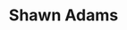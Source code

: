---
title: Shawn Adams
name: Shawn Adams
name-sort: Adams, Shawn
totals:
- event: Brier
  games: 47
  wins: 24
  losses: 23
  inturn-total: 403
  inturn-percent: 82
  outturn-total: 449
  outturn-percent: 75
  draw-total: 409
  draw-percent: 76
  takeout-total: 443
  takeout-percent: 80
  shots-total: 852
  shots-percent: 78
- event: Trials (Men)
  games: 9
  wins: 3
  losses: 6
  inturn-total: 69
  inturn-percent: 76
  outturn-total: 106
  outturn-percent: 83
  draw-total: 86
  draw-percent: 83
  takeout-total: 89
  takeout-percent: 77
  shots-total: 175
  shots-percent: 80
years:
- year: 2000
  event: Brier
  team: NS
  position: Fourth
  games: 11
  wins: 3
  losses: 8
  inturn-total: 95
  inturn-percent: 75
  outturn-total: 106
  outturn-percent: 75
  draw-total: 104
  draw-percent: 74
  takeout-total: 97
  takeout-percent: 76
  shots-total: 201
  shots-percent: 75
- year: 2002
  event: Brier
  team: NS
  position: Fourth
  games: 11
  wins: 6
  losses: 5
  inturn-total: 91
  inturn-percent: 78
  outturn-total: 103
  outturn-percent: 80
  draw-total: 82
  draw-percent: 74
  takeout-total: 112
  takeout-percent: 83
  shots-total: 194
  shots-percent: 79
- year: 2005
  event: Brier
  team: NS
  position: Fourth
  games: 14
  wins: 10
  losses: 4
  inturn-total: 113
  inturn-percent: 83
  outturn-total: 158
  outturn-percent: 78
  draw-total: 112
  draw-percent: 80
  takeout-total: 159
  takeout-percent: 81
  shots-total: 271
  shots-percent: 80
- year: 2011
  event: Brier
  team: NS
  position: Fourth
  games: 11
  wins: 5
  losses: 6
  inturn-total: 104
  inturn-percent: 89
  outturn-total: 82
  outturn-percent: 63
  draw-total: 111
  draw-percent: 76
  takeout-total: 75
  takeout-percent: 79
  shots-total: 186
  shots-percent: 77
- year: 2005
  event: Trials (Men)
  team: ADA
  position: Fourth
  games: 9
  wins: 3
  losses: 6
  inturn-total: 69
  inturn-percent: 76
  outturn-total: 106
  outturn-percent: 83
  draw-total: 86
  draw-percent: 83
  takeout-total: 89
  takeout-percent: 77
  shots-total: 175
  shots-percent: 80
vs:
- Armstrong, Doug
- Bailey, Scott
- Bartlett, Don
- Bitz, Scott
- Blanchard, Wade
- Bouchard, Christian
- Brandwood, Todd
- Brodersen, Erik
- Bryant, Doug
- Butler, Mark
- Campbell, Robert
- Carruthers, Reid
- Champion, Kevin
- Chorostkowski, Brad
- Collins, Ron
- Corner, Peter
- Cotter, Jim
- Cowan, Chad
- Danbrook, Jamie
- Desjardins, Robert
- Dillon, Mike
- Dobson, Mark
- Dobson, Paul
- Dowden, Craig
- Dumontelle, Matt
- Dutiaume, Randy
- Elias, Dave
- Ellis, Ken
- Elmaleh, Maxime
- Eloranta, Drew
- Ferbey, Randy
- Folk, Kevin
- Frans, Joe
- Freschi, Don
- Fry, Ryan
- Gagne, Francois
- Gagnon, Jean
- Gaudet, Mike
- Gavin, Martin
- Golanowski, Rory
- Gorveatt, Philip
- Gould, Steve
- Grattan, James
- Gushue, Brad
- Haichert, Chris
- Harnden, E.J.
- Harnden, Ryan
- Hart, Richard
- Hebert, Ben
- Henderson, Ron
- Hollett, Peter
- Hong, Doug
- Horning, Deane
- Howard, Glenn
- Howard, Russ
- Howard, Steven
- Jacobs, Brad
- Jakubo, Mike
- Jenkins, Bill
- Jones, Brennen
- Kennedy, Marc
- Kerr, Ian
- Kilgallen, Shane
- Koe, Jamie
- Koffski, Rob
- Korab, Jamie
- Korte, Bruce
- Korte, Roger
- Laing, Brent
- Lang, Mark
- Laycock, Steve
- LeCocq, Marc
- Likely, John
- Lukowich, Mark
- MacDonald, Rod
- MacKenzie, Eddie
- MacKenzie, Kevin
- Macklin, Drew
- Martin, Kevin
- Maskiewich, Ken
- McAulay, Greg
- McCarrel, Graeme
- McCusker, Brian
- McKee, Darrell
- Mead, Jonathan
- Melnichuk, Greg
- Menard, Jean-Michel
- Menard, Philippe
- Middaugh, Wayne
- Miki, Bryan
- Mikkelsen, Ray
- Millar, Colin
- Milward, Ross
- Morris, John
- Moshenko, Darcy
- Moskowy, Kelly
- Muyres, Dallan
- Nason, Paul
- Naugler, Tom
- Nedohin, David
- Newson, Jamie
- Nichols, Mark
- Nobert, Rob
- Nolan, Jason
- Noseworthy, Mark
- Odishaw, Grant
- Ouimet, Luc
- Perron, Rick
- Pfeifer, Scott
- Phillips, Tim
- Pielak, Rod
- Pierce, Brent
- Porter, Geoff
- Pritchett, Bob
- Pyper, Dwayne
- Roberge, Francois
- Robinson, Andrew
- Rocque, Marcel
- Rowsell, Rick
- Ryan, Keith
- Ryan, Pat
- Rycroft, Carter
- Sauve, Dan
- Sauve, Roger
- Savill, Craig
- Sawatsky, Rick
- Scales, Brian
- Scoffin, Wade
- Seabrook, Scott
- Sharp, Jeff
- Simmons, Pat
- Solberg, Jonathon
- Sosiak, Jim
- Stoughton, Jeff
- Stuart, Darol
- Suchy, Chris
- Sullivan, Charles Jr
- Sullivan, Evan
- Sveistrup, Jody
- Sylvain, Eric
- Tallon, Wayne
- Thomson, Fred
- Toner, Lee
- Turpin, Randy
- Van Den Berghe, Garry
- Walchuk, Don
- Dacey, Mark
- Fenton, Brad
- Gibson, Andrew
- Harris, Rob
- Koe, Kevin
- Leech, Ron
- Lohnes, Bruce
- Mead, Jon
- Moffatt, Paul
- Peachey, Jay
- Recksiedler, Kevin
- Vandenberghe, Garry
---